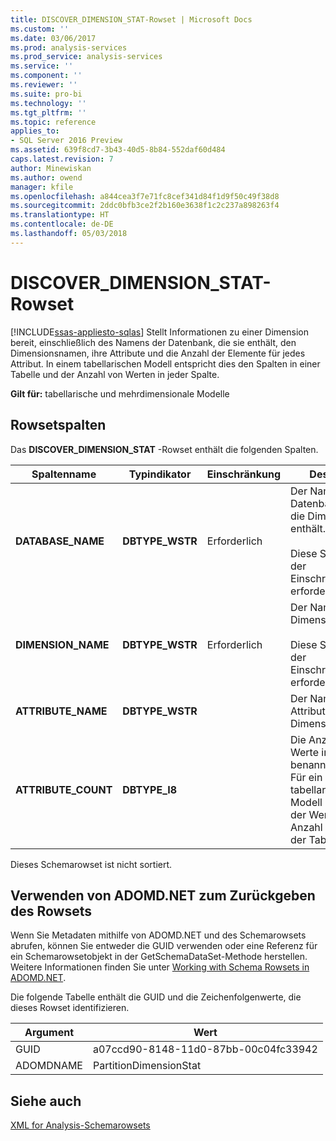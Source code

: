 ```yaml
---
title: DISCOVER_DIMENSION_STAT-Rowset | Microsoft Docs
ms.custom: ''
ms.date: 03/06/2017
ms.prod: analysis-services
ms.prod_service: analysis-services
ms.service: ''
ms.component: ''
ms.reviewer: ''
ms.suite: pro-bi
ms.technology: ''
ms.tgt_pltfrm: ''
ms.topic: reference
applies_to:
- SQL Server 2016 Preview
ms.assetid: 639f8cd7-3b43-40d5-8b84-552daf60d484
caps.latest.revision: 7
author: Minewiskan
ms.author: owend
manager: kfile
ms.openlocfilehash: a844cea3f7e71fc8cef341d84f1d9f50c49f38d8
ms.sourcegitcommit: 2ddc0bfb3ce2f2b160e3638f1c2c237a898263f4
ms.translationtype: HT
ms.contentlocale: de-DE
ms.lasthandoff: 05/03/2018
---
```

# <a name="discoverdimensionstat-rowset"></a>DISCOVER_DIMENSION_STAT-Rowset
[!INCLUDE[ssas-appliesto-sqlas](../../../includes/ssas-appliesto-sqlas.md)]
  Stellt Informationen zu einer Dimension bereit, einschließlich des Namens der Datenbank, die sie enthält, den Dimensionsnamen, ihre Attribute und die Anzahl der Elemente für jedes Attribut. In einem tabellarischen Modell entspricht dies den Spalten in einer Tabelle und der Anzahl von Werten in jeder Spalte.  
  
 **Gilt für:** tabellarische und mehrdimensionale Modelle  
  
## <a name="rowset-columns"></a>Rowsetspalten  
 Das **DISCOVER_DIMENSION_STAT** -Rowset enthält die folgenden Spalten.  
  
|Spaltenname|Typindikator|Einschränkung|Description|  
|-----------------|--------------------|-----------------|-----------------|  
|**DATABASE_NAME**|**DBTYPE_WSTR**|Erforderlich|Der Name der Datenbank, welche die Dimension enthält.<br /><br /> Diese Spalte ist in der Einschränkungsliste erforderlich.|  
|**DIMENSION_NAME**|**DBTYPE_WSTR**|Erforderlich|Der Name der Dimension.<br /><br /> Diese Spalte ist in der Einschränkungsliste erforderlich.|  
|**ATTRIBUTE_NAME**|**DBTYPE_WSTR**||Der Name eines Attributs in der Dimension.|  
|**ATTRIBUTE_COUNT**|**DBTYPE_I8**||Die Anzahl der Werte im benannten Attribut. Für ein tabellarisches Modell entspricht der Wert immer der Anzahl der Zeilen in der Tabelle.|  
  
 Dieses Schemarowset ist nicht sortiert.  
  
## <a name="using-adomdnet-to-return-the-rowset"></a>Verwenden von ADOMD.NET zum Zurückgeben des Rowsets  
 Wenn Sie Metadaten mithilfe von ADOMD.NET und des Schemarowsets abrufen, können Sie entweder die GUID verwenden oder eine Referenz für ein Schemarowsetobjekt in der GetSchemaDataSet-Methode herstellen. Weitere Informationen finden Sie unter [Working with Schema Rowsets in ADOMD.NET](../../../analysis-services/multidimensional-models-adomd-net-client/retrieving-metadata-working-with-schema-rowsets.md).  
  
 Die folgende Tabelle enthält die GUID und die Zeichenfolgenwerte, die dieses Rowset identifizieren.  
  
|Argument|Wert|  
|--------------|-----------|  
|GUID|a07ccd90-8148-11d0-87bb-00c04fc33942|  
|ADOMDNAME|PartitionDimensionStat|  
  
## <a name="see-also"></a>Siehe auch  
 [XML for Analysis-Schemarowsets](../../../analysis-services/schema-rowsets/xml/xml-for-analysis-schema-rowsets.md)  
  
  
